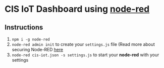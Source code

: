 # CIS IoT Dashboard using [node-red](https://nodered.org/)

## Instructions
1. `npm i -g node-red`
2. `node-red admin init` to create your `settings.js` file (Read more about securing Node-RED [here](https://nodered.org/docs/user-guide/runtime/securing-node-red#generating-the-password-hash)
3. `node-red cis-iot.json -s settings.js` to start your **node-red** with your settings


